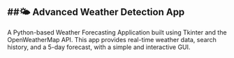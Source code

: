 ##🌤️ Advanced Weather Detection App
----
A Python-based Weather Forecasting Application built using Tkinter and the OpenWeatherMap API.
This app provides real-time weather data, search history, and a 5-day forecast, with a simple and interactive GUI.
